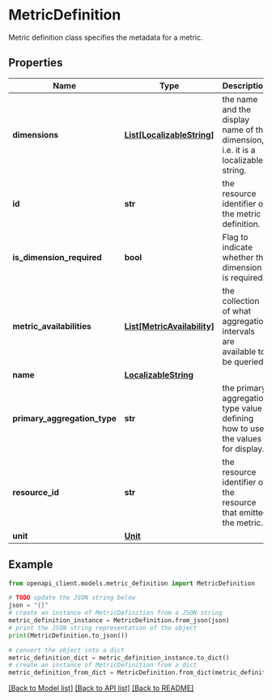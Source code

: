 # MetricDefinition

Metric definition class specifies the metadata for a metric.

## Properties

Name | Type | Description | Notes
------------ | ------------- | ------------- | -------------
**dimensions** | [**List[LocalizableString]**](LocalizableString.md) | the name and the display name of the dimension, i.e. it is a localizable string. | [optional] 
**id** | **str** | the resource identifier of the metric definition. | [optional] 
**is_dimension_required** | **bool** | Flag to indicate whether the dimension is required. | [optional] 
**metric_availabilities** | [**List[MetricAvailability]**](MetricAvailability.md) | the collection of what aggregation intervals are available to be queried. | [optional] 
**name** | [**LocalizableString**](LocalizableString.md) |  | [optional] 
**primary_aggregation_type** | **str** | the primary aggregation type value defining how to use the values for display. | [optional] 
**resource_id** | **str** | the resource identifier of the resource that emitted the metric. | [optional] 
**unit** | [**Unit**](Unit.md) |  | [optional] 

## Example

```python
from openapi_client.models.metric_definition import MetricDefinition

# TODO update the JSON string below
json = "{}"
# create an instance of MetricDefinition from a JSON string
metric_definition_instance = MetricDefinition.from_json(json)
# print the JSON string representation of the object
print(MetricDefinition.to_json())

# convert the object into a dict
metric_definition_dict = metric_definition_instance.to_dict()
# create an instance of MetricDefinition from a dict
metric_definition_from_dict = MetricDefinition.from_dict(metric_definition_dict)
```
[[Back to Model list]](../README.md#documentation-for-models) [[Back to API list]](../README.md#documentation-for-api-endpoints) [[Back to README]](../README.md)


